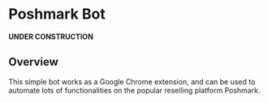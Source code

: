 # Poshmark Bot

**UNDER CONSTRUCTION**

## Overview
This simple bot works as a Google Chrome extension, and can be used to automate lots of functionalities on the popular reselling platform Poshmark.
